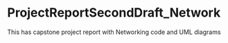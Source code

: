 # ProjectReportSecondDraft_Network
This has capstone project report with Networking code and UML diagrams 
